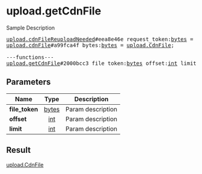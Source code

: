 # upload.getCdnFile

Sample Description

<pre>
<a href="../constructor/upload.cdnFileReuploadNeeded.md">upload.cdnFileReuploadNeeded</a>#eea8e46e request_token:<a href="../type/bytes.md">bytes</a> = <a href="../type/upload.CdnFile.md">upload.CdnFile</a>;
<a href="../constructor/upload.cdnFile.md">upload.cdnFile</a>#a99fca4f bytes:<a href="../type/bytes.md">bytes</a> = <a href="../type/upload.CdnFile.md">upload.CdnFile</a>;

---functions---
<a href="../method/upload.getCdnFile.md">upload.getCdnFile</a>#2000bcc3 file_token:<a href="../type/bytes.md">bytes</a> offset:<a href="../type/int.md">int</a> limit:<a href="../type/int.md">int</a> = <a href="../type/upload.CdnFile.md">upload.CdnFile</a>;
</pre>
## Parameters

| Name | Type | Description |
|------|:----:|-------------|
| **file_token** | <a href="../type/bytes.md">bytes</a> | Param description |
| **offset** | <a href="../type/int.md">int</a> | Param description |
| **limit** | <a href="../type/int.md">int</a> | Param description |

## Result

<a href="../type/upload.CdnFile.md">upload.CdnFile</a>

